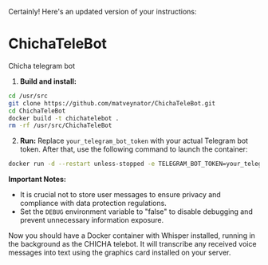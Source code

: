 Certainly! Here's an updated version of your instructions:

# ChichaTeleBot
Chicha telegram bot

1. **Build and install:**

```bash
cd /usr/src
git clone https://github.com/matveynator/ChichaTeleBot.git
cd ChichaTeleBot
docker build -t chichatelebot .
rm -rf /usr/src/ChichaTeleBot
```

2. **Run:**
Replace `your_telegram_bot_token` with your actual Telegram bot token. After that, use the following command to launch the container:

```bash
docker run -d --restart unless-stopped -e TELEGRAM_BOT_TOKEN=your_telegram_bot_token -e DEBUG="false" --name ChichaTeleBot chichatelebot
```

**Important Notes:**
- It is crucial not to store user messages to ensure privacy and compliance with data protection regulations.
- Set the `DEBUG` environment variable to "false" to disable debugging and prevent unnecessary information exposure.

Now you should have a Docker container with Whisper installed, running in the background as the CHICHA telebot. It will transcribe any received voice messages into text using the graphics card installed on your server.
